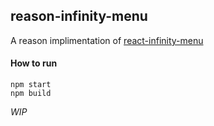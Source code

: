 ## reason-infinity-menu

A reason implimentation of [react-infinity-menu](https://github.com/socialtables/react-infinity-menu)

#### How to run

```
npm start
npm build
```

*WIP*
